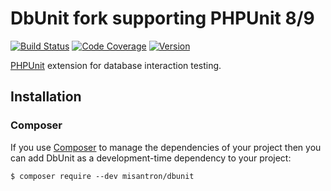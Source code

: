 # DbUnit fork supporting PHPUnit 8/9

[![Build Status](https://img.shields.io/github/actions/workflow/status/misantron/dbunit/build.yml?style=flat-square)](https://github.com/misantron/dbunit/actions)
[![Code Coverage](https://img.shields.io/coveralls/github/misantron/dbunit.svg?style=flat-square)](https://coveralls.io/github/misantron/dbunit)
[![Version](https://img.shields.io/packagist/v/misantron/dbunit.svg?style=flat-square)](https://packagist.org/packages/misantron/dbunit)

[PHPUnit](https://phpunit.de/) extension for database interaction testing.

## Installation

### Composer

If you use [Composer](https://getcomposer.org/) to manage the dependencies of your project then you can add DbUnit as a development-time dependency to your project:

```
$ composer require --dev misantron/dbunit
```
